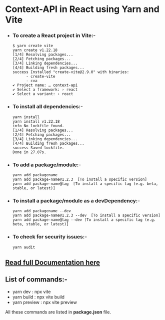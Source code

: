 # Context-API in React using Yarn and Vite

- ### To create a React project in Vite:-

      $ yarn create vite
      yarn create v1.22.18
      [1/4] Resolving packages...
      [2/4] Fetching packages...
      [3/4] Linking dependencies...
      [4/4] Building fresh packages...
      success Installed "create-vite@2.9.0" with binaries:
            - create-vite
            - cva
      ✔ Project name: … context-api
      ✔ Select a framework: › react
      ✔ Select a variant: › react
      
- ### To install all dependencies:-

      yarn install
      yarn install v1.22.18
      info No lockfile found.
      [1/4] Resolving packages...
      [2/4] Fetching packages...
      [3/4] Linking dependencies...
      [4/4] Building fresh packages...
      success Saved lockfile.
      Done in 27.07s.
- ### To add a package/module:-

      yarn add packagename
      yarn add package-name@1.2.3  [To install a specific version]
      yarn add package-name@tag  [To install a specific tag (e.g. beta, stable, or latest)]
- ### To install a package/module as a devDependency:-

      yarn add packagename --dev
      yarn add package-name@1.2.3 --dev  [To install a specific version]
      yarn add package-name@tag --dev [To install a specific tag (e.g. beta, stable, or latest)]
- ### To check for security issues:-

      yarn audit

## [Read full Documentation here](https://classic.yarnpkg.com/lang/en/docs/)

## List of commands:-

- yarn dev : npx vite
- yarn build : npx vite build
- yarn preview : npx vite preview

All these commands are listed in <b>package.json</b> file.
